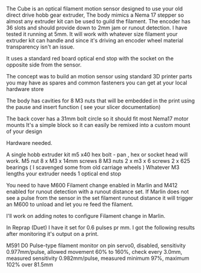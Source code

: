 The Cube is an optical filament motion sensor designed to use your old direct drive hobb gear extruder, The body mimics a Nema 17 stepper so almost any extruder kit can be used to guild the filament. The encoder has 36 slots and should provide down to 2mm jam or runout detection. I have tested it running at 5mm.
It will work with whatever size filament your extruder kit can handle and since it's driving an encoder wheel material transparency isn't an issue.

It uses a standard red board optical end stop with the socket on the opposite side from the sensor.

The concept was to build an motion sensor using standard 3D printer parts you may have as spares and common fasteners you can get at your local hardware store

The body has cavities for 8 M3 nuts that will be embedded in the print using the pause and insert function ( see your slicer documentation)

The back cover has a 31mm bolt circle so it should fit most Nema17 motor mounts
It's a simple block so it can easily be remixed into a custom mount of your design

Hardware needed.

A single hobb extruder kit
m5 x40 hex bolt - pan , hex or socket head will work.
M5 nut
8 x M3 x 14mm screws
8 M3 nuts
2 x m3 x 6 screws
2 x 625 bearings ( I scavenged some from old carriage wheels )
Whatever M3 lengths your extruder needs
1 optical end stop

You need to have M600 Filament change enabled in Marlin and M412 enabled for runout detection with a runout distance set. If Marlin does not see a pulse from the sensor in the set filament runout distance it will trigger an M600 to unload and let you re feed the filament.

I'll work on adding notes to configure Filament change in Marlin.

In Reprap (Duet) I have it set for 0.6 pulses pr mm. I got the following results after monitoring it's output on a print.

M591 D0
Pulse-type filament monitor on pin servo0, disabled, sensitivity 0.977mm/pulse, allowed movement 60% to 160%, check every 3.0mm, measured sensitivity 0.982mm/pulse, measured minimum 97%, maximum 102% over 81.5mm

